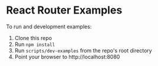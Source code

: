 React Router Examples
=====================

To run and development examples:

1. Clone this repo
2. Run `npm install`
3. Run `scripts/dev-examples` from the repo's root directory
4. Point your browser to http://localhost:8080

